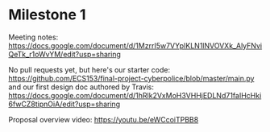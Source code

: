 # Milestone 1

Meeting notes:
https://docs.google.com/document/d/1MzrrI5w7VYpIKLN1lNVOVXk_AlyFNviQeTk_r1oWvYM/edit?usp=sharing

No pull requests yet, but here's our starter code:
https://github.com/ECS153/final-project-cyberpolice/blob/master/main.py
and our first design doc authored by Travis:
https://docs.google.com/document/d/1hRlk2VxMoH3VHHjEDLNd71faIHcHki6fwCZ8tipnOiA/edit?usp=sharing

Proposal overview video:
https://youtu.be/eWCcoiTPBB8

